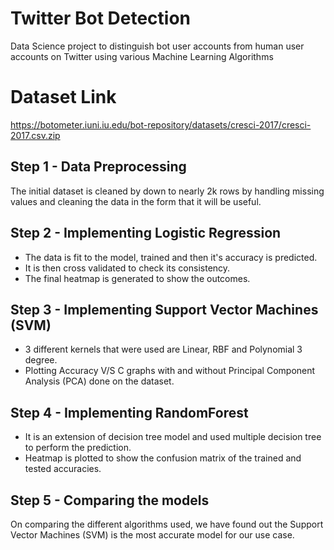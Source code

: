 # Twitter Bot Detection

Data Science project to distinguish bot user accounts from human user accounts on Twitter using various Machine Learning Algorithms

# Dataset Link

https://botometer.iuni.iu.edu/bot-repository/datasets/cresci-2017/cresci-2017.csv.zip

## Step 1 - Data Preprocessing

The initial dataset is cleaned by down to nearly 2k rows by handling missing values and cleaning the data in the form that it will be useful.

## Step 2 - Implementing Logistic Regression

* The data is fit to the model, trained and then it's accuracy is predicted.
* It is then cross validated to check its consistency.
* The final heatmap is generated to show the outcomes.

## Step 3 - Implementing Support Vector Machines (SVM)

* 3 different kernels that were used are Linear, RBF and Polynomial 3 degree.
* Plotting Accuracy V/S C graphs with and without Principal Component Analysis (PCA) done on the dataset.

## Step 4 - Implementing RandomForest

* It is an extension of decision tree model and used multiple decision tree to perform the prediction.
* Heatmap is plotted to show the confusion matrix of the trained and tested accuracies.

## Step 5 - Comparing the models

On comparing the different algorithms used, we have found out the Support Vector Machines (SVM) is the most accurate model for our use case.
